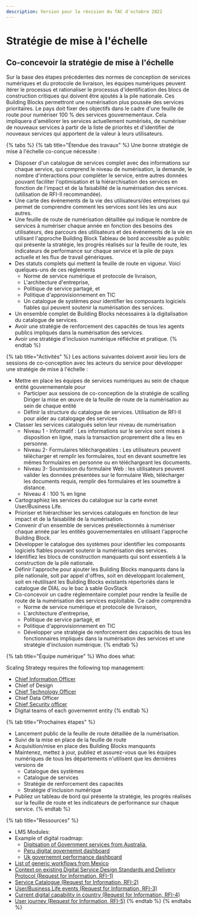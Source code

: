 ```yaml
---
description: Version pour la révision du TAC d'octobre 2022
---
```


# Stratégie de mise à l'échelle

## Co-concevoir la stratégie de mise à l'échelle

Sur la base des étapes précédentes des normes de conception de services numériques et du protocole de livraison, les équipes numériques peuvent itérer le processus et rationaliser le processus d'identification des blocs de construction critiques qui doivent être ajoutés à la pile nationale. Ces Building Blocks permettront une numérisation plus poussée des services prioritaires. Le pays doit fixer des objectifs dans le cadre d'une feuille de route pour numériser 100 % des services gouvernementaux. Cela impliquera d'améliorer les services actuellement numérisés, de numériser de nouveaux services à partir de la liste de priorités et d'identifier de nouveaux services qui apportent de la valeur à leurs utilisateurs.



{% tabs %}
{% tab title="Étendue des travaux" %}
Une bonne stratégie de mise à l'échelle co-conçue nécessite :

* Disposer d'un catalogue de services complet avec des informations sur chaque service, qui comprend le niveau de numérisation, la demande, le nombre d'interactions pour compléter le service, entre autres données pouvant faciliter l'optimisation et la hiérarchisation des services en fonction de l'impact et de la faisabilité de la numérisation des services. (utilisation de RFI-II recommandée).
* Une carte des événements de la vie des utilisateurs/des entreprises qui permet de comprendre comment les services sont liés les uns aux autres.
* Une feuille de route de numérisation détaillée qui indique le nombre de services à numériser chaque année en fonction des besoins des utilisateurs, des parcours des utilisateurs et des événements de la vie en utilisant l'approche Building Block Tableau de bord accessible au public qui présente la stratégie, les progrès réalisés sur la feuille de route, les indicateurs de performance sur chaque service et la pile de pays actuelle et les flux de travail génériques.
* Des statuts complets qui mettent la feuille de route en vigueur. Voici quelques-uns de ces règlements&#x20;
  * Norme de service numérique et protocole de livraison,
  * L'architecture d'entreprise,
  * Politique de service partagé, et
  * Politique d'approvisionnement en TIC
  * Un catalogue de systèmes pour identifier les composants logiciels fiables qui peuvent soutenir la numérisation des services.
* Un ensemble complet de Building Blocks nécessaires à la digitalisation du catalogue de services.
* Avoir une stratégie de renforcement des capacités de tous les agents publics impliqués dans la numérisation des services.
* Avoir une stratégie d'inclusion numérique réfléchie et pratique.
{% endtab %}

{% tab title="Activités" %}
Les actions suivantes doivent avoir lieu lors de sessions de co-conception avec les acteurs du service pour développer une stratégie de mise à l'échelle :

* Mettre en place les équipes de services numériques au sein de chaque entité gouvernementale pour&#x20;
  * Participer aux sessions de co-conception de la stratégie de scalling Diriger la mise en œuvre de la feuille de route de la numérisation au sein de chaque entité
  * Définir la structure du catalogue de services. Utilisation de RFI-II pour aider au catalogage des services
* Classer les services catalogués selon leur niveau de numérisation&#x20;
  * Niveau 1 - Informatif : Les informations sur le service sont mises à disposition en ligne, mais la transaction proprement dite a lieu en personne.
  * Niveau 2- Formulaires téléchargeables : Les utilisateurs peuvent télécharger et remplir les formulaires, tout en devant soumettre les mêmes formulaires en personne ou en téléchargeant les documents.
  * Niveau 3- Soumission du formulaire Web : les utilisateurs peuvent valider les données présentées sur le formulaire Web, télécharger les documents requis, remplir des formulaires et les soumettre à distance.
  * Niveau 4 : 100 % en ligne
* Cartographiez les services du catalogue sur la carte evnet User/Business Life.
* Prioriser et hiérarchiser les services catalogués en fonction de leur impact et de la faisabilité de la numérisation.
* Convenir d'un ensemble de services présélectionnés à numériser chaque année par les entités gouvernementales en utilisant l'approche Building Block.
* Développer le catalogue des systèmes pour identifier les composants logiciels fiables pouvant soutenir la numérisation des services.
* Identifiez les blocs de construction manquants qui sont essentiels à la construction de la pile nationale.
* Définir l'approche pour ajouter les Building Blocks manquants dans la pile nationale, soit par appel d'offres, soit en développant localement, soit en réutilisant les Building Blocks existants répertoriés dans le catalogue de DIAL ou le bac à sable GovStack
* Co-concevoir un cadre réglementaire complet pour rendre la feuille de route de la numérisation des services exploitable. Ce cadre comprendra&#x20;
  * Norme de service numérique et protocole de livraison,
  * L'architecture d'entreprise,
  * Politique de service partagé, et
  * Politique d'approvisionnement en TIC
  * Développer une stratégie de renforcement des capacités de tous les fonctionnaires impliqués dans la numérisation des services et une stratégie d'inclusion numérique.
{% endtab %}

{% tab title="Équipe numérique" %}
Who does what:&#x20;

Scaling Strategy requires the following top management:

* [Chief Information Officer](https://govstack.gitbook.io/implementation-playbook/govstack-implementation-playbook/annex/govstack-user-profiles-taxonomy#chief-information-officer)
* Chief of Design
* [Chief Technology Officer](https://govstack.gitbook.io/implementation-playbook/govstack-implementation-playbook/annex/govstack-user-profiles-taxonomy#chief-technology-officer)
* Chief Data Officer
* [Chief Security officer](https://govstack.gitbook.io/implementation-playbook/govstack-implementation-playbook/annex/govstack-user-profiles-taxonomy#chief-security-information-officer-ciso)
* Digital teams of each governemnt entity
{% endtab %}

{% tab title="Prochaines étapes" %}
* Lancement public de la feuille de route détaillée de la numérisation.
* Suivi de la mise en place de la feuille de route
* Acquisition/mise en place des Building Blocks manquants
* Maintenez, mettez à jour, publiez et assurez-vous que les équipes numériques de tous les départements n'utilisent que les dernières versions de&#x20;
  * Catalogue des systèmes
  * Catalogue de services
  * Stratégie de renforcement des capacités
  * Stratégie d'inclusion numérique
* Publiez un tableau de bord qui présente la stratégie, les progrès réalisés sur la feuille de route et les indicateurs de performance sur chaque service.
{% endtab %}

{% tab title="Ressources" %}
* LMS Modules:&#x20;
* Example of digital roadmap:&#x20;
  * [Digitsation of Government services from Australia, ](https://www.dta.gov.au/sites/default/files/2021-12/Digital%20Government%20Strategy\_web-ready\_FA.pdf)
  * [Peru digital governemnt dashboard](https://indicadores.digital.gob.pe/)
  * [Uk governemnt performance dashboard](https://webarchive.nationalarchives.gov.uk/ukgwa/20210315084926/https://www.gov.uk/performance)
* [List of generic workflows from Mexico](../../govstack-implementation-playbook/learning-and-exchange/artefacts.md#list-of-generic-workflows)
* [Context on existing Digital Service Design Standards and Delivery Protocol (Request for Information, RFI-1)](../../govstack-implementation-playbook/learning-and-exchange/artefacts.md#context-on-existing-digital-service-design-standards-and-delivery-protocol-request-for-information-r)
* [Service Catalogue (Request for Information, RFI-2)](broken-reference)
* [User/Business Life events (Request for Information, RFI-3)](broken-reference)
* [Current digital capability in country (Request for Information, RFI-4)](../../govstack-implementation-playbook/learning-and-exchange/artefacts.md#request-for-information-4-rfi-4)
* [User journey (Request for Information, RFI-5)](../../govstack-implementation-playbook/learning-and-exchange/artefacts.md#request-for-information-5-rfi-5)
{% endtab %}
{% endtabs %}
